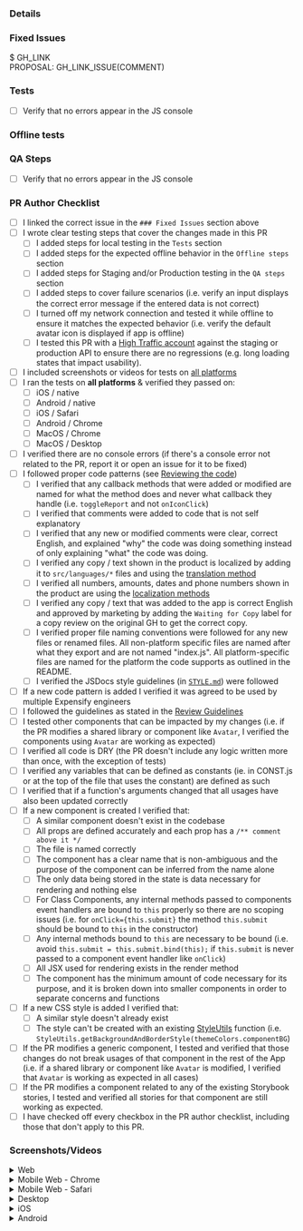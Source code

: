 <!-- If necessary, assign reviewers that know the area or changes well. Feel free to tag any additional reviewers you see fit. -->

### Details
<!-- Explanation of the change or anything fishy that is going on -->

### Fixed Issues
<!---
1. Please replace GH_LINK with a URL link to the GitHub issue this Pull Request is fixing.
2. Please replace PROPOSAL: GH_LINK_ISSUE(COMMENT) with a URL link to your GitHub comment, which contains the approved proposal (i.e. the proposal that was approved by Expensify).

Do NOT add the special GH keywords like `fixed` etc, we have our own process of managing the flow.
It MUST be an entire link to the github issue and your comment proposal ; otherwise, the linking will not work as expected.

Make sure this section looks similar to this (you can link multiple issues using the same formatting, just add a new line):

$ https://github.com/Expensify/App/issues/<number-of-the-issue>
$ https://github.com/Expensify/App/issues/<number-of-the-issue(comment)>

Do NOT only link the issue number like this: $ #<number-of-the-issue>
--->
$ GH_LINK   
PROPOSAL: GH_LINK_ISSUE(COMMENT)


### Tests
<!---
Add a numbered list of manual tests you performed that validates your changes work on all platforms, and that there are no regressions present.
Add any additional test steps if test steps are unique to a particular platform.
Manual test steps should be written so that your reviewer can repeat and verify one or more expected outcomes in the development environment.

For example:
1. Click on the text input to bring it into focus
2. Upload an image via copy paste
3. Verify a modal appears displaying a preview of that image
--->

- [ ] Verify that no errors appear in the JS console

### Offline tests
<!---
Add any relevant steps that validate your changes work as expected in a variety of network states e.g. "offline", "spotty connection", "slow internet", etc. Manual test steps should be written so that your reviewer and QA testers can repeat and verify one or more expected outcomes. If you are unsure how the behavior should work ask for advice in the `#expensify-open-source` Slack channel.
--->

### QA Steps
<!---
Add a numbered list of manual tests that can be performed by our QA engineers on the staging environment to validate that your changes work on all platforms, and that there are no regressions present.
Add any additional QA steps if test steps are unique to a particular platform.
Manual test steps should be written so that the QA engineer can repeat and verify one or more expected outcomes in the staging environment.

For example:
1. Click on the text input to bring it into focus
2. Upload an image via copy paste
3. Verify a modal appears displaying a preview of that image
--->

- [ ] Verify that no errors appear in the JS console

### PR Author Checklist
<!--
This is a checklist for PR authors. Please make sure to complete all tasks and check them off once you do, or else your PR will not be merged!
-->

- [ ] I linked the correct issue in the `### Fixed Issues` section above
- [ ] I wrote clear testing steps that cover the changes made in this PR
    - [ ] I added steps for local testing in the `Tests` section
    - [ ] I added steps for the expected offline behavior in the `Offline steps` section
    - [ ] I added steps for Staging and/or Production testing in the `QA steps` section
    - [ ] I added steps to cover failure scenarios (i.e. verify an input displays the correct error message if the entered data is not correct)
    - [ ] I turned off my network connection and tested it while offline to ensure it matches the expected behavior (i.e. verify the default avatar icon is displayed if app is offline)
    - [ ] I tested this PR with a [High Traffic account](https://github.com/Expensify/App/blob/main/contributingGuides/CONTRIBUTING.md#high-traffic-accounts) against the staging or production API to ensure there are no regressions (e.g. long loading states that impact usability).
- [ ] I included screenshots or videos for tests on [all platforms](https://github.com/Expensify/App/blob/main/contributingGuides/CONTRIBUTING.md#make-sure-you-can-test-on-all-platforms)
- [ ] I ran the tests on **all platforms** & verified they passed on:
    - [ ] iOS / native
    - [ ] Android / native
    - [ ] iOS / Safari
    - [ ] Android / Chrome
    - [ ] MacOS / Chrome
    - [ ] MacOS / Desktop
- [ ] I verified there are no console errors (if there's a console error not related to the PR, report it or open an issue for it to be fixed)
- [ ] I followed proper code patterns (see [Reviewing the code](https://github.com/Expensify/App/blob/main/contributingGuides/PR_REVIEW_GUIDELINES.md#reviewing-the-code))
    - [ ] I verified that any callback methods that were added or modified are named for what the method does and never what callback they handle (i.e. `toggleReport` and not `onIconClick`)
    - [ ] I verified that comments were added to code that is not self explanatory
    - [ ] I verified that any new or modified comments were clear, correct English, and explained "why" the code was doing something instead of only explaining "what" the code was doing.
    - [ ] I verified any copy / text shown in the product is localized by adding it to `src/languages/*` files and using the [translation method](https://github.com/Expensify/App/blob/4bd99402cebdf4d7394e0d1f260879ea238197eb/src/components/withLocalize.js#L60)
    - [ ] I verified all numbers, amounts, dates and phone numbers shown in the product are using the [localization methods](https://github.com/Expensify/App/blob/4bd99402cebdf4d7394e0d1f260879ea238197eb/src/components/withLocalize.js#L60-L68)
    - [ ] I verified any copy / text that was added to the app is correct English and approved by marketing by adding the `Waiting for Copy` label for a copy review on the original GH to get the correct copy.
    - [ ] I verified proper file naming conventions were followed for any new files or renamed files. All non-platform specific files are named after what they export and are not named "index.js". All platform-specific files are named for the platform the code supports as outlined in the README.
    - [ ] I verified the JSDocs style guidelines (in [`STYLE.md`](https://github.com/Expensify/App/blob/main/contributingGuides/STYLE.md#jsdocs)) were followed
- [ ] If a new code pattern is added I verified it was agreed to be used by multiple Expensify engineers
- [ ] I followed the guidelines as stated in the [Review Guidelines](https://github.com/Expensify/App/blob/main/contributingGuides/PR_REVIEW_GUIDELINES.md)
- [ ] I tested other components that can be impacted by my changes (i.e. if the PR modifies a shared library or component like `Avatar`, I verified the components using `Avatar` are working as expected)
- [ ] I verified all code is DRY (the PR doesn't include any logic written more than once, with the exception of tests)
- [ ] I verified any variables that can be defined as constants (ie. in CONST.js or at the top of the file that uses the constant) are defined as such
- [ ] I verified that if a function's arguments changed that all usages have also been updated correctly
- [ ] If a new component is created I verified that:
    - [ ] A similar component doesn't exist in the codebase
    - [ ] All props are defined accurately and each prop has a `/** comment above it */`
    - [ ] The file is named correctly
    - [ ] The component has a clear name that is non-ambiguous and the purpose of the component can be inferred from the name alone
    - [ ] The only data being stored in the state is data necessary for rendering and nothing else
    - [ ] For Class Components, any internal methods passed to components event handlers are bound to `this` properly so there are no scoping issues (i.e. for `onClick={this.submit}` the method `this.submit` should be bound to `this` in the constructor)
    - [ ] Any internal methods bound to `this` are necessary to be bound (i.e. avoid `this.submit = this.submit.bind(this);` if `this.submit` is never passed to a component event handler like `onClick`)
    - [ ] All JSX used for rendering exists in the render method
    - [ ] The component has the minimum amount of code necessary for its purpose, and it is broken down into smaller components in order to separate concerns and functions
- [ ] If a new CSS style is added I verified that:
    - [ ] A similar style doesn't already exist
    - [ ] The style can't be created with an existing [StyleUtils](https://github.com/Expensify/App/blob/main/src/styles/StyleUtils.js) function (i.e. `StyleUtils.getBackgroundAndBorderStyle(themeColors.componentBG`)
- [ ] If the PR modifies a generic component, I tested and verified that those changes do not break usages of that component in the rest of the App (i.e. if a shared library or component like `Avatar` is modified, I verified that `Avatar` is working as expected in all cases)
- [ ] If the PR modifies a component related to any of the existing Storybook stories, I tested and verified all stories for that component are still working as expected.
- [ ] I have checked off every checkbox in the PR author checklist, including those that don't apply to this PR.

### Screenshots/Videos
<details>
<summary>Web</summary>

<!-- add screenshots or videos here -->

</details>

<details>
<summary>Mobile Web - Chrome</summary>

<!-- add screenshots or videos here -->

</details>

<details>
<summary>Mobile Web - Safari</summary>

<!-- add screenshots or videos here -->

</details>

<details>
<summary>Desktop</summary>

<!-- add screenshots or videos here -->

</details>

<details>
<summary>iOS</summary>

<!-- add screenshots or videos here -->

</details>

<details>
<summary>Android</summary>

<!-- add screenshots or videos here -->

</details>
